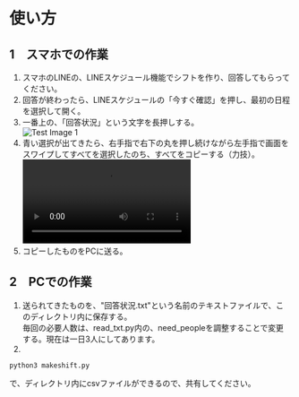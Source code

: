 # **使い方**  
## 1　スマホでの作業  
1. スマホのLINEの、LINEスケジュール機能でシフトを作り、回答してもらってください。  
2. 回答が終わったら、LINEスケジュールの「今すぐ確認」を押し、最初の日程を選択して開く。  
3. 一番上の、「回答状況」という文字を長押しする。  
![Test Image 1](https://github.com/mamisanlover/test/blob/main/%E4%BE%8B1.png)  
4. 青い選択が出てきたら、右手指で右下の丸を押し続けながら左手指で画面をスワイプしてすべてを選択したのち、すべてをコピーする（力技）。  
![Test Image 2](https://github.com/mamisanlover/test/blob/main/RPReplay_Final1708592185.mp4)  
5. コピーしたものをPCに送る。  

## 2　PCでの作業  
1. 送られてきたものを、"回答状況.txt"という名前のテキストファイルで、このディレクトリ内に保存する。  
毎回の必要人数は、read_txt.py内の、need_peopleを調整することで変更する。現在は一日3人にしてあります。  
2.
```
python3 makeshift.py
```
で、ディレクトリ内にcsvファイルができるので、共有してください。  

